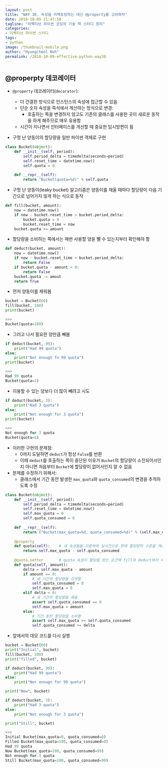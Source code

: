 ```yaml
---
layout: post
title: "WAY 30. 속성을 리팩토링하는 대신 @property를 고려하자"
date: 2018-10-09 21:47:58
tagline: "이펙티브 파이썬 코딩의 기술 책 스터디 정리"
categories:
- 이펙티브 파이썬 스터디
tags:
- python
image: /thumbnail-mobile.png
author: "Hyungcheol Noh"
permalink: /2018-10-09-effective-python-way30
---
```


## @properpty 데코레이터
- `@property` 데코레이터(`decorator`):
  - 더 간결한 방식으로 인스턴스의 속성에 접근할 수 있음
  - 단순 숫자 속성을 즉석에서 계산하는 방식으로 변경:
    - 호출하는 쪽을 변경하지 않고도 기존의 클래스를 사용한 곳이 새로운 동작을 하게 해주므로 매우 유용함
  - 시간이 지나면서 인터페이스를 개선할 때 중요한 임시방편이 됨

- 구멍 난 양동이의 할당량을 일반 파이썬 객체로 구현

```python
class Bucket(object):
    def __init__(self, period):
        self.period_delta = timedelta(seconds=period)
        self.reset_time = datetime.now()
        self.quota = 0
        
    def __repr__(self):
        return "Bucket(quota=%d)" % self.quota
```

- 구멍 난 양동이(leaky bucket) 알고리즘은 양동이를 채울 때마다 할당량이 다음 기간으로 넘어가지 않게 하는 식으로 동작

```python
def fill(bucket, amount):
    now = datetime.now()
    if now - bucket.reset_time > bucket.period_delta:
        bucket.quota = 0
        bucket.reset_time = now
    bucket.quota += amount
```

- 할당량을 소비하는 쪽에서는 매번 사용할 양을 뺄 수 있는지부터 확인해야 함

```python
def deduct(bucket, amount):
    now = datetime.now()
    if now - bucket.reset_time > bucket.period_delta:
        return False
    if bucket.quota - amount < 0:
        return False
    bucket.quota -= amout
    return True
```

- 먼저 양동이를 채워봄

```python
bucket = Bucket(60)
fill(bucket, 100)
print(bucket)

>>>
Bucket(quota=100)
```

- 그러고 나서 필요한 양만큼 빼봄

```python
if deduct(bucket, 99):
    print("Had 99 quota")
else:
    print("Not enough fo 99 quota")
print(bucket)

>>>
Had 99 quota
Bucket(quota=1)
```

- 이용할 수 있는 양보다 더 많이 빼려고 시도

```python
if deduct(bucket, 3):
    print("Nad 3 quota")
else:
    print("Not enough for 3 quota")
print(bucket)

>>>
Not enough for 3 quota
Bucket(quota=1)
```

- 이러한 구현의 문제점:
  - 0까지 도달하면 `deduct`가 항상 `False`를 반환
  - 이때 `deduct`를 호출하는 쪽이 중단된 이유가 `Bucket`의 할당량이 소진되어서인지 아니면 처음부터 `Bucket`에 할당량이 없어서인지 알 수 없음
- 문제를 수정하기 위해서:
  - 클래스에서 기간 동안 발생한 `max_quota`와 `quota_consumed`의 변경을 추적하도록 수정

```python
class Bucket(object):
    def __init__(self, period):
        self.period_delta = timedelta(seconds=period)
        self.reset_time = datetime.now()
        self.max_quota = 0
        self.quota_consumed = 0
    
    def __repr__(self):
        return ("Bucket(max_quota=%d, quota_consumed=%d)" % (self.max_quota, self.quota_consumed))
    
    @property
    def quota(self):    # 새 속성들을 이용하여 실시간으로 현재 할당량의 수준을 계산
        return self.max_quota - self.quota_consumed
    
    @quota.setter       # quota 속성이 할당을 받는 순간에 fill과 deduct에서 사용하는 이 클래스의 현재 인터페이스와 일치하는 특별한 동작을 하게 만듦
    def quota(self, amount):
        delta = self.max_quota - amount
        if amount == 0:
            # 새 기간의 할당량을 리셋함
            self.quota_consumed = 0
            self.max_quota = 0
        elif delta < 0:
            # 새 기간의 할당량을 채움
            assert self.quota_consumed == 0
            self.max_quota = amount
        else:
            # 기간 동안 할당량을 소비함
            assert self.max_quota >= self.quota_consumed
            self.quota_consumed += delta
```

- 앞에서의 데모 코드를 다시 실행

```python
bucket = Bucket(60)
print("Initial", bucket)
fill(bucket, 100)
print("filled", bucket)

if deduct(bucket, 99):
    print("Had 99 quota")
else:
    print("Not enougn for 99 quota")

print("Now", bucket)

if deduct(bucket, 3):
    print("Had 3 quota")
else:
    print("Not enough for 3 quota")

print("Still", bucket)

>>>
Initial Bucket(max_quota=0, quota_consumed=0)
Filled Bucket(max_quota=100, quota_consumed=0)
Had 99 quota
Now Bucket(max_quota=100, quota_consumed=99)
Not enough for 3 quota
Still Bucket(max_quota=100, quota_consumed=99)
```
